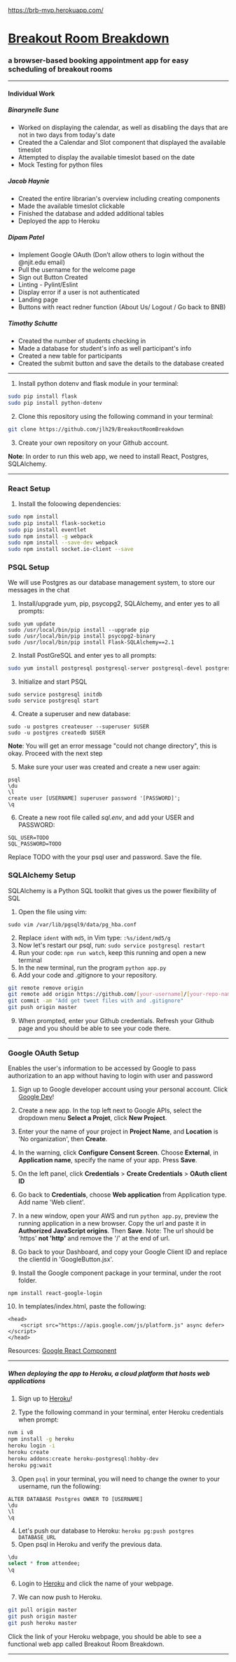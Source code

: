 https://brb-mvp.herokuapp.com/
# [Breakout Room Breakdown](https://brb-mvp.herokuapp.com/)
### a browser-based booking appointment app for easy scheduling of breakout rooms

-----------------------------------------------
#### Individual Work

##### Binarynelle Sune
* Worked on displaying the calendar, as well as disabling the days that are not in two days from today's date
* Created the a Calendar and Slot component that displayed the available timeslot
* Attempted to display the available timeslot based on the date
* Mock Testing for python files 

##### Jacob Haynie
* Created the entire librarian's overview including creating components 
* Made the available timeslot clickable
* Finished the database and added additional tables
* Deployed the app to Heroku

##### Dipam Patel
* Implement Google OAuth (Don’t allow others to login without the @njit.edu email)
* Pull the username for the welcome page
* Sign out Button Created
* Linting - Pylint/Eslint
* Display error if a user is not authenticated
* Landing page
* Buttons with react redner function (About Us/ Logout / Go back to BNB)

##### Timothy Schutte
* Created the number of students checking in
* Made a database for student's info as well participant's info
* Created a new table for participants
* Created the submit button and save the details to the database created

-----------------------------------------------

1. Install python dotenv and flask module in your terminal:
```bash
sudo pip install flask
sudo pip install python-dotenv
```

2. Clone this repository using the following command in your terminal:
```bash
git clone https://github.com/jlh29/BreakoutRoomBreakdown
```

 3. Create your own repository on your Github account.
 
 __Note__: In order to run this web app, we need to install React, Postgres, SQLAlchemy.
 
----------------------------------------------

### React Setup
1. Install the foloowing dependencies:
```bash
sudo npm install
sudo pip install flask-socketio
sudo pip install eventlet
sudo npm install -g webpack
sudo npm install --save-dev webpack
sudo npm install socket.io-client --save    
```

### PSQL Setup
We will use Postgres as our database management system, to store our messages in the chat
1. Install/upgrade yum, pip, psycopg2, SQLAlchemy, and enter yes to all prompts:
```
sudo yum update
sudo /usr/local/bin/pip install --upgrade pip
sudo /usr/local/bin/pip install psycopg2-binary
sudo /usr/local/bin/pip install Flask-SQLAlchemy==2.1
```
  
2. Install PostGreSQL and enter yes to all prompts:
```bash
sudo yum install postgresql postgresql-server postgresql-devel postgresql-contrib postgresql-docs
```      

3. Initialize and start PSQL
```
sudo service postgresql initdb
sudo service postgresql start
```

4. Create a superuser and new database:
```
sudo -u postgres createuser --superuser $USER
sudo -u postgres createdb $USER
```
  __Note__: You will get an error message "could not change directory", this is okay. Proceed with the next step 

5. Make sure your user was created and create a new user again:
```
psql
\du
\l
create user [USERNAME] superuser password '[PASSWORD]';
\q
```
6. Create a new root file called _sql.env_, and add your USER and PASSWORD:
```
SQL_USER=TODO
SQL_PASSWORD=TODO
```
 Replace TODO with the your psql user and password. Save the file.
 
  
### SQLAlchemy  Setup
SQLAlchemy is a Python SQL toolkit that gives us the power flexibility of SQL

1. Open the file using vim:
```
sudo vim /var/lib/pgsql9/data/pg_hba.conf
```
2. Replace `ident` with `md5`, in Vim type: `:%s/ident/md5/g`
3. Now let's restart our psql, run: `sudo service postgresql restart` 
4. Run your code: `npm run watch`, keep this running and open a new terminal
5. In the new terminal, run the program `python app.py`
6. Add your code and .gitignore to your repository.
 ```bash
git remote remove origin 
git remote add origin https://github.com/[your-username]/[your-repo-name]
git commit -am "Add get tweet files with and .gitignore"
git push origin master
 ``` 
9. When prompted, enter your Github credentials. Refresh your Github page and you should be able to see your code there.
  
  ----------------------------------
  ### Google OAuth Setup
Enables the user's information to be accessed by Google to pass authorization to an app without having to login with user and password

1. Sign up to Google developer account using your personal account. Click [Google Dev](https://console.developers.google.com)!
2. Create a new app. In the top left next to Google APIs, select the dropdown menu __Select a Projet__, click __New Project__.
3. Enter your the name of your project in __Project Name__, and __Location__ is 'No organization', then __Create__.
4. In the warning, click __Configure Consent Screen__. Choose __External__, in __Application name__, specify the name of your app. Press __Save__.
5. On the left panel, click __Credentials__ > __Create Credentials__ > __OAuth client ID__
6. Go back to __Credentials__, choose __Web application__ from Application type. Add name 'Web client'.
7. In a new window, open your AWS and run `python app.py`, preview the running application in a new browser. Copy the url and paste it in __Authorized JavaScript origins__. Then __Save__.
    Note: The url should be 'https' __not 'http'__ and remove the '/' at the end of url.
8. Go back to your Dashboard, and copy your Google Client ID and replace the clientId in 'GoogleButton.jsx'.

9. Install the Google component package in your terminal, under the root folder.
```
npm install react-google-login
```

10. In templates/index.html, paste the following:
```
<head>
	<script src="https://apis.google.com/js/platform.js" async defer></script>
</head>
```

Resources: [Google React Component](https://www.npmjs.com/package/react-google-login)


  -----------------------------------
  
  ##### When deploying the app to Heroku, a cloud platform that hosts web applications

1. Sign up to [Heroku](https://signup.heroku.com/)!

2. Type the following command in your terminal, enter Heroku credentials when prompt:
```bash
nvm i v8
npm install -g heroku
heroku login -i
heroku create
heroku addons:create heroku-postgresql:hobby-dev
heroku pg:wait
```
3. Open `psql` in your terminal, you will need to change the owner to your username, run the following:
```psql
ALTER DATABASE Postgres OWNER TO [USERNAME]
\du
\l
\q
```
4. Let's push our database to Heroku: `heroku pg:push postgres DATABASE_URL`
5. Open psql in Heroku and verify the previous data.
```sql
\du
select * from attendee;
\q
```
6. Login to [Heroku](https://id.heroku.com/login) and click the name of your webpage. 

7. We can now push to Heroku.
```bash
git pull origin master
git push origin master
git push heroku master
```
Click the link of your Heroku webpage, you should be able to see a functional web app called Breakout Room Breakdown.

  ------------------------------------


